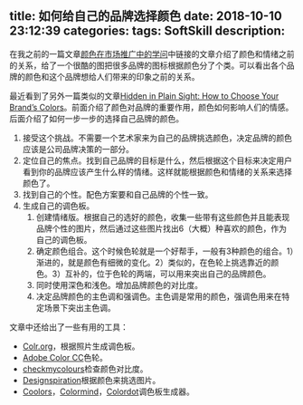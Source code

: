 title: 如何给自己的品牌选择颜色
date: 2018-10-10 23:12:39
categories:
tags: SoftSkill
description:
---
在我之前的一篇文章[颜色在市场推广中的学问](/2013/05/07/how-color-affect-marketing/)中链接的文章介绍了颜色和情绪之前的关系，给了一个很酷的图把很多品牌的图标根据颜色分了个类。可以看出各个品牌的颜色和这个品牌想给人们带来的印象之前的关系。

最近看到了另外一篇类似的文章[Hidden in Plain Sight: How to Choose Your Brand’s Colors](https://www.customlogocases.com/blog/choosing-brand-colors/)。前面介绍了颜色对品牌的重要作用，颜色如何影响人们的情感。后面介绍了如何一步一步的选择自己品牌的颜色。

1. 接受这个挑战。不需要一个艺术家来为自己的品牌挑选颜色，决定品牌的颜色应该是公司品牌决策的一部分。  
1. 定位自己的焦点。找到自己品牌的目标是什么，然后根据这个目标来决定用户看到你的品牌应该产生什么样的情绪。这样就能根据颜色和情绪的关系来选择颜色了。  
1. 找到自己的个性。配色方案要和自己品牌的个性一致。  
1. 生成自己的调色板。  
    1. 创建情绪版。根据自己的选好的颜色，收集一些带有这些颜色并且能表现品牌个性的图片，然后通过这些图片找出6（大概）种喜欢的颜色，作为自己的调色板。  
    1. 确定颜色组合。这个时候色轮就是一个好帮手，一般有3种颜色的组合。1）渐进的，就是颜色有细微的变化。2）类似的，在色轮上挑选靠近的颜色。3）互补的，位于色轮的两端，可以用来突出自己的品牌颜色。  
    1. 同时使用深色和浅色。增加品牌颜色的对比度。  
    1. 决定品牌颜色的主色调和强调色。主色调是常用的颜色，强调色用来在特定场景下突出主色调。  

文章中还给出了一些有用的工具：  
* [Colr.org](Colr.org)，根据照片生成调色板。  
* [Adobe Color CC](https://color.adobe.com/create/color-wheel/)色轮。  
* [checkmycolours](http://www.checkmycolours.com/)检查颜色对比度。  
* [Designspiration](https://www.designspiration.net/)根据颜色来挑选图片。  
* [Coolors](https://coolors.co/)，[Colormind](http://colormind.io/)，[Colordot](https://color.hailpixel.com/)调色板生成器。  


